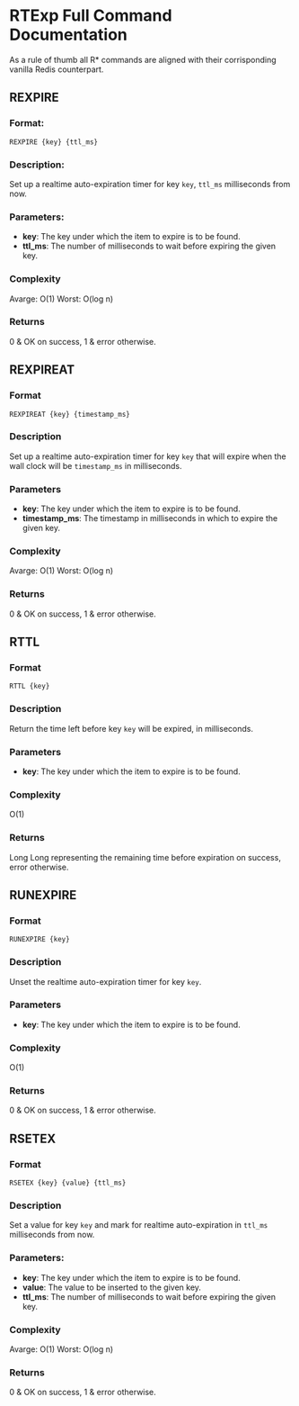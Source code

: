 # RTExp Full Command Documentation

As a rule of thumb all R* commands are aligned with their corrisponding vanilla Redis counterpart. 


## REXPIRE

### Format:

```
REXPIRE {key} {ttl_ms}
```

### Description:

Set up a realtime auto-expiration timer for key `key`, `ttl_ms` milliseconds from now. 

### Parameters:

* **key**: The key under which the item to expire is to be found.
* **ttl_ms**: The number of milliseconds to wait before expiring the given key.

### Complexity

Avarge: O(1)
Worst: O(log n)

### Returns

0 & OK on success, 1 & error otherwise.


## REXPIREAT

### Format

```
REXPIREAT {key} {timestamp_ms}
```

### Description

Set up a realtime auto-expiration timer for key `key` that will expire when the wall clock will be `timestamp_ms` in milliseconds.

### Parameters

* **key**: The key under which the item to expire is to be found.
* **timestamp_ms**: The timestamp in milliseconds in which to expire the given key.

### Complexity

Avarge: O(1)
Worst: O(log n)

### Returns

0 & OK on success, 1 & error otherwise.


## RTTL

### Format

```
RTTL {key}
```

### Description

Return the time left before key `key` will be expired, in milliseconds.

### Parameters

* **key**: The key under which the item to expire is to be found.

### Complexity

O(1)

### Returns

Long Long representing the remaining time before expiration on success, error otherwise.


## RUNEXPIRE

### Format

```
RUNEXPIRE {key}
```

### Description

Unset the realtime auto-expiration timer for key `key`.

### Parameters

* **key**: The key under which the item to expire is to be found.

### Complexity

O(1) 

### Returns

0 & OK on success, 1 & error otherwise.




## RSETEX

### Format

```
RSETEX {key} {value} {ttl_ms}
```

### Description

Set a value for key `key` and mark for realtime auto-expiration in `ttl_ms` milliseconds from now. 

### Parameters:

* **key**: The key under which the item to expire is to be found.
* **value**: The value to be inserted to the given key.
* **ttl_ms**: The number of milliseconds to wait before expiring the given key.

### Complexity

Avarge: O(1)
Worst: O(log n)

### Returns

0 & OK on success, 1 & error otherwise.


